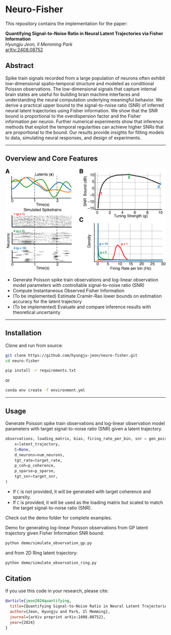 # Neuro-Fisher

This repository contains the implementation for the paper:

**Quantifying Signal-to-Noise Ratio in Neural Latent Trajectories via Fisher Information**  
*Hyungju Jeon, Il Memming Park*  
[arXiv:2408.08752](https://arxiv.org/abs/2408.08752)

## Abstract

Spike train signals recorded from a large population of neurons often exhibit low-dimensional spatio-temporal structure and modeled as conditional Poisson observations. The low-dimensional signals that capture internal brain states are useful for building brain machine interfaces and understanding the neural computation underlying meaningful behavior. We derive a practical upper bound to the signal-to-noise ratio (SNR) of inferred neural latent trajectories using Fisher information. We show that the SNR bound is proportional to the overdispersion factor and the Fisher information per neuron. Further numerical experiments show that inference methods that exploit the temporal regularities can achieve higher SNRs that are proportional to the bound. Our results provide insights for fitting models to data, simulating neural responses, and design of experiments.

---

## Overview and Core Features
![Overview](figs/numerical_analysis.png)
- Generate Poisson spike train observations and log-linear observation model parameters with controllable signal-to-noise ratio (SNR)
- Compute Instantaneous Observed Fisher Information 
- (To be implemented) Estimate Cramér-Rao lower bounds on estimation accuracy for the latent trajectory
- (To be implemented) Evaluate and compare inference results with theoretical uncertainty

---

## Installation

Clone and run from source:

```bash
git clone https://github.com/hyungju-jeon/neuro-fisher.git
cd neuro-fisher
```

```bash
pip install -r requirements.txt 
```
or 
```bash
conda env create -f environment.yml
```

---

## Usage

Generate Poisson spike train observations and log-linear observation model parameters with target signal-to-noise ratio (SNR) given a latent trajectory.

```python
observations, loading_matrix, bias, firing_rate_per_bin, snr = gen_poisson(
    x=latent_trajectory,
    C=None,
    d_neurons=num_neurons,
    tgt_rate=target_rate,
    p_coh=p_coherence,
    p_sparse=p_sparse,
    tgt_snr=target_snr,
)
```
- If `C` is not provided, it will be generated with target coherence and sparsity.
- If `C` is provided, it will be used as the loading matrix but scaled to match the target signal-to-noise ratio (SNR).


Check out the demo folder for complete examples.

Demo for generating log-linear Poisson observations from GP latent trajectory given Fisher Information SNR bound:
```bash
python demo/simulate_observation_gp.py
```
and from 2D Ring latent trajectory:
```bash
python demo/simulate_observation_ring.py
```

## Citation

If you use this code in your research, please cite:

```bibtex
@article{jeon2024quantifying,
  title={Quantifying Signal-to-Noise Ratio in Neural Latent Trajectories via Fisher Information},
  author={Jeon, Hyungju and Park, Il Memming},
  journal={arXiv preprint arXiv:2408.08752},
  year={2024}
}
```
